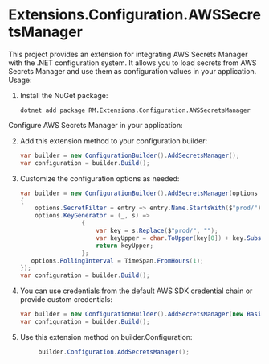 # Extensions.Configuration.AWSSecretsManager

This project provides an extension for integrating AWS Secrets Manager with the .NET configuration system. It allows you to load secrets from AWS Secrets Manager and use them as configuration values in your application.
Usage:

1. Install the NuGet package:
   ```
   dotnet add package RM.Extensions.Configuration.AWSSecretsManager
   ```
Configure AWS Secrets Manager in your application:

2. Add this extension method to your configuration builder:
   ```csharp
   var builder = new ConfigurationBuilder().AddSecretsManager();
   var configuration = builder.Build();
   ```
3. Customize the configuration options as needed:
   ```csharp
   var builder = new ConfigurationBuilder().AddSecretsManager(options =>
   {
	   options.SecretFilter = entry => entry.Name.StartsWith($"prod/");
       options.KeyGenerator = (_, s) =>
                    {
                        var key = s.Replace($"prod/", "");
                        var keyUpper = char.ToUpper(key[0]) + key.Substring(1);
                        return keyUpper;
                    };
      options.PollingInterval = TimeSpan.FromHours(1);
   });
   var configuration = builder.Build();
   ```
4. You can use credentials from the default AWS SDK credential chain or provide custom credentials:
   ```csharp
   var builder = new ConfigurationBuilder().AddSecretsManager(new BasicAWSCredentials("your-access-key", "your-secret-key"), RegionEndpoint.USEast1;);
   var configuration = builder.Build();
   ```

5. Use this extension method on builder.Configuration:
   ```csharp
        builder.Configuration.AddSecretsManager();
   ```